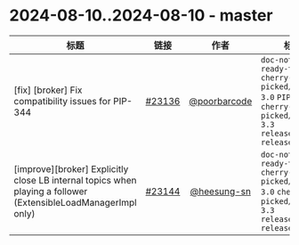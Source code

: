 # 2024-08-10..2024-08-10 - master
| 标题 | 链接 | 作者 | 标签 |
| - | :--: | :--: | - |
| [fix] [broker] Fix compatibility issues for PIP-344 | [#23136](https://github.com/apache/pulsar/pull/23136) | [@poorbarcode](https://github.com/poorbarcode) | `doc-not-needed` `ready-to-test` `cherry-picked/branch-3.0` `PIP` `cherry-picked/branch-3.3` `release/3.0.7` `release/3.3.2`  | 
| [improve][broker] Explicitly close LB internal topics when playing a follower (ExtensibleLoadManagerImpl only) | [#23144](https://github.com/apache/pulsar/pull/23144) | [@heesung-sn](https://github.com/heesung-sn) | `doc-not-needed` `ready-to-test` `cherry-picked/branch-3.0` `cherry-picked/branch-3.3` `release/3.0.7` `release/3.3.2`  | 
